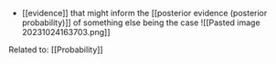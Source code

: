 - [[evidence]] that might inform the [[posterior evidence (posterior probability)]] of something else being the case
![[Pasted image 20231024163703.png]]

Related to: [[Probability]]